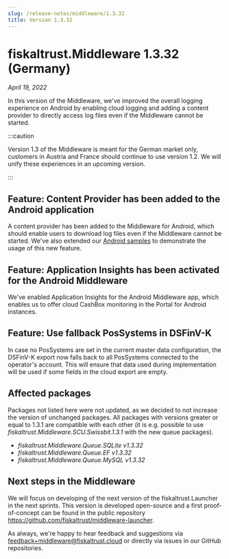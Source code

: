 ```yaml
---
slug: /release-notes/middleware/1.3.32
title: Version 1.3.32
---
```


# fiskaltrust.Middleware 1.3.32 (Germany)
_April 19, 2022_

In this version of the Middleware, we've improved the overall logging experience on Android by enabling cloud logging and adding a content provider to directly access log files even if the Middleware cannot be started.

:::caution

Version 1.3 of the Middleware is meant for the German market only, customers in Austria and France should continue to use version 1.2. We will unify these experiences in an upcoming version.

:::

## Feature: Content Provider has been added to the Android application
A content provider has been added to the Middleware for Android, which should enable users to download log files even if the Middleware cannot be started. We've also extended our [Android samples](https://github.com/fiskaltrust/middleware-demo-android/blob/master/xamarin/MainActivity.cs#L206) to demonstrate the usage of this new feature.

## Feature: Application Insights has been activated for the Android Middleware
We've enabled Application Insights for the Android Middleware app, which enables us to offer cloud CashBox monitoring in the Portal for Android instances.

## Feature: Use fallback PosSystems in DSFinV-K
In case no PosSystems are set in the current master data configuration, the DSFinV-K export now falls back to all PosSystems connected to the operator's account. This will ensure that data used during implementation will be used if some fields in the cloud export are empty.

## Affected packages
Packages not listed here were not updated, as we decided to not increase the version of unchanged packages. All packages with versions greater or equal to 1.3.1 are compatible with each other (it is e.g. possible to use _fiskaltrust.Middleware.SCU.Swissbit.1.3.1_ with the new queue packages).

- _fiskaltrust.Middleware.Queue.SQLite v1.3.32_
- _fiskaltrust.Middleware.Queue.EF v1.3.32_
- _fiskaltrust.Middleware.Queue.MySQL v1.3.32_

## Next steps in the Middleware
We will focus on developing of the next version of the fiskaltrust.Launcher in the next sprints.
This version is developed open-source and a first proof-of-concept can be found in the public repository https://github.com/fiskaltrust/middleware-launcher.

As always, we're happy to hear feedback and suggestions via [feedback+middleware@fiskaltrust.cloud](mailto:feedback+middleware@fiskaltrust.cloud) or directly via issues in our GitHub repositories.
